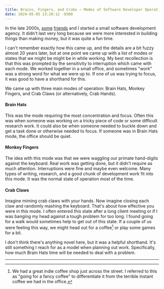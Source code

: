 ```yaml
---
title: Brains, Fingers, and Crabs — Modes of Software Developer Operation
date: 2024-05-05 13:20:12 -0300
---
```


In the late 2000s, [some](http://www.jesserusak.com/) [friends](https://shamuspeveril.com) and I started a small software development agency. It didn't last very long because we were more interested in building things than making money, but it was quite a fun time.

I can't remember exactly how this came up, and the details are a bit fuzzy almost 20 years later, but at one point we came up with a list of modes or states that we might be might be in while working. My best recollection is that this was prompted by the sensitivity to interruption which came with each mode. We worked together in a small office, and sometimes "work" was a strong word for what we were up to. If one of us was trying to focus, it was good to have a shorthand for this.

We came up with three main modes of operation: Brain Hats, Monkey Fingers, and Crab Claws (or alternatively, Crab Hands).

#### Brain Hats

This was the mode requiring the most concentration and focus. Often this was when someone was working on a tricky piece of code or some difficult research work. It could also be when someone needed to buckle down and get a task done or otherwise needed to focus. If someone was in Brain Hats mode, the office should be quiet.

#### Monkey Fingers

The idea with this mode was that we were waggling our primate hand-digits against the keyboard. Real work was getting done, but it didn't require as much attention. Interruptions were fine and maybe even welcome. Many types of writing, research, and a good chunk of development work fit into this mode. It was the normal state of operation most of the time.

#### Crab Claws

Imagine miming crab claws with your hands. Now imagine closing each claw and randomly mashing the keyboard. That's about how effective you were in this mode. I often entered this state after a long client meeting or if I was banging my head against a tough problem for too long. I found going for a walk would sometimes help to get out of this state. If a couple of us were feeling this way, we might head out for a coffee[^1] or play some games for a bit.

I don't think there's anything novel here, but it was a helpful shorthand. It's still something I reach for as a model when planning out work. Specifically, how much Brain Hats time will be needed to deal with a problem.

---

[^1]: We had a great indie coffee shop just across the street. I referred to this as "going for a fancy coffee" to differentiate it from the terrible instant coffee we had in the office.
